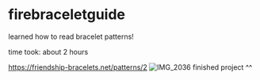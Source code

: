 # firebraceletguide

learned how to read bracelet patterns!

time took: about 2 hours

https://friendship-bracelets.net/patterns/2 
![IMG_2036](https://github.com/user-attachments/assets/851ec964-9505-4ea9-9c8d-5581c917db68)
finished project ^^
